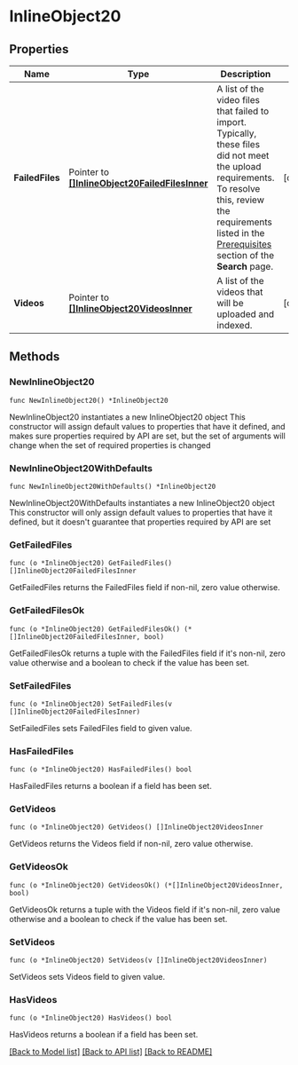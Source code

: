 # InlineObject20

## Properties

Name | Type | Description | Notes
------------ | ------------- | ------------- | -------------
**FailedFiles** | Pointer to [**[]InlineObject20FailedFilesInner**](InlineObject20FailedFilesInner.md) | A list of the video files that failed to import. Typically, these files did not meet the upload requirements. To resolve this, review the requirements listed in the [Prerequisites](/v1.3/docs/guides/search#prerequisites) section of the **Search** page. | [optional] 
**Videos** | Pointer to [**[]InlineObject20VideosInner**](InlineObject20VideosInner.md) | A list of the videos that will be uploaded and indexed. | [optional] 

## Methods

### NewInlineObject20

`func NewInlineObject20() *InlineObject20`

NewInlineObject20 instantiates a new InlineObject20 object
This constructor will assign default values to properties that have it defined,
and makes sure properties required by API are set, but the set of arguments
will change when the set of required properties is changed

### NewInlineObject20WithDefaults

`func NewInlineObject20WithDefaults() *InlineObject20`

NewInlineObject20WithDefaults instantiates a new InlineObject20 object
This constructor will only assign default values to properties that have it defined,
but it doesn't guarantee that properties required by API are set

### GetFailedFiles

`func (o *InlineObject20) GetFailedFiles() []InlineObject20FailedFilesInner`

GetFailedFiles returns the FailedFiles field if non-nil, zero value otherwise.

### GetFailedFilesOk

`func (o *InlineObject20) GetFailedFilesOk() (*[]InlineObject20FailedFilesInner, bool)`

GetFailedFilesOk returns a tuple with the FailedFiles field if it's non-nil, zero value otherwise
and a boolean to check if the value has been set.

### SetFailedFiles

`func (o *InlineObject20) SetFailedFiles(v []InlineObject20FailedFilesInner)`

SetFailedFiles sets FailedFiles field to given value.

### HasFailedFiles

`func (o *InlineObject20) HasFailedFiles() bool`

HasFailedFiles returns a boolean if a field has been set.

### GetVideos

`func (o *InlineObject20) GetVideos() []InlineObject20VideosInner`

GetVideos returns the Videos field if non-nil, zero value otherwise.

### GetVideosOk

`func (o *InlineObject20) GetVideosOk() (*[]InlineObject20VideosInner, bool)`

GetVideosOk returns a tuple with the Videos field if it's non-nil, zero value otherwise
and a boolean to check if the value has been set.

### SetVideos

`func (o *InlineObject20) SetVideos(v []InlineObject20VideosInner)`

SetVideos sets Videos field to given value.

### HasVideos

`func (o *InlineObject20) HasVideos() bool`

HasVideos returns a boolean if a field has been set.


[[Back to Model list]](../README.md#documentation-for-models) [[Back to API list]](../README.md#documentation-for-api-endpoints) [[Back to README]](../README.md)


